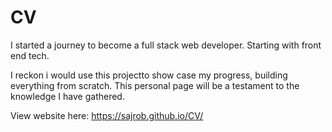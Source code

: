 # CV

I started a journey to become a full stack web developer. Starting with front end tech.

I reckon i would use this projectto show case my progress, building everything from scratch. This personal page will be a testament to the knowledge I have gathered.

View website here: https://sajrob.github.io/CV/
